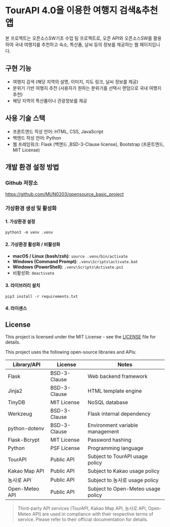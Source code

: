 # TourAPI 4.0을 이용한 여행지 검색&추천 앱
본 프로젝트는 오픈소스SW기초 수업 팀 프로젝트로, 오픈 API와 오픈소스SW를 활용하여 국내 여행지를 추천하고 숙소, 특산품, 날씨 등의 정보를 제공하는 웹 페이지입니다.

## 구현 기능
- 여행지 검색 (해당 지역의 설명, 이미지, 지도 링크, 날씨 정보를 제공)
- 분위기 기반 여행지 추천 (사용자가 원하는 분위기를 선택시 랜덤으로 국내 여행지 추천)
- 해당 지역의 특산품이나 관광정보를 제공

## 사용 기술 스택
- 프론트엔드 작성 언어: HTML, CSS, JavaScript
- 백엔드 작성 언어: Python
- 웹 프레임워크: Flask (백엔드 ,BSD-3-Clause license), Bootstrap (프론트엔드, MIT License)


## 개발 환경 설정 방법

### Github 저장소
https://github.com/MUN0203/opensource_basic_project

### 가상환경 생성 및 활성화
#### 1. 가상환경 설정
    python3 -m venv .venv

#### 2. 가상환경 활성화 / 비활성화
- **macOS / Linux (bash/zsh)**: `source .venv/bin/activate`
- **Windows (Command Prompt)**: `.venv\Scripts\activate.bat`
- **Windows (PowerShell)**: `.venv\Scripts\Activate.ps1`
- 비활성화: `deactivate`

#### 3. 라이브러리 설치
    pip3 install -r requirements.txt

#### 4. 라이센스
## License

This project is licensed under the MIT License - see the [LICENSE](LICENSE) file for details.

This project uses the following open-source libraries and APIs:

| Library/API      | License        | Notes |
|-------------------|----------------|-------|
| Flask             | BSD-3-Clause   | Web backend framework |
| Jinja2            | BSD-3-Clause   | HTML template engine |
| TinyDB            | MIT License    | NoSQL database |
| Werkzeug          | BSD-3-Clause   | Flask internal dependency |
| python-dotenv     | BSD-3-Clause   | Environment variable management |
| Flask-Bcrypt      | MIT License    | Password hashing |
| Python            | PSF License    | Programming language |
| TourAPI           | Public API     | Subject to TourAPI usage policy |
| Kakao Map API     | Public API     | Subject to Kakao usage policy |
| 농사로 API         | Public API     | Subject to 농사로 usage policy |
| Open-Meteo API    | Public API     | Subject to Open-Meteo usage policy |

> 
> Third-party API services (TourAPI, Kakao Map API, 농사로 API, Open-Meteo API) are used in compliance with their respective terms of service. Please refer to their official documentation for details.


